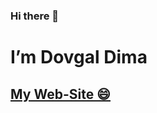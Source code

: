 ### Hi there 👋 
<h1>I’m Dovgal Dima</h1>
<h2>
<a href="https://dovgaldima.pp.ua">
My Web-Site 😄
</a></h2>
<!--
**Dmitriy-1986/Dmitriy-1986** is a ✨ _special_ ✨ repository because its `README.md` (this file) appears on your GitHub profile.

Here are some ideas to get you started:

- 🔭 I’m currently working on ...
- 🌱 I’m currently learning ...
- 👯 I’m looking to collaborate on ...
- 🤔 I’m looking for help with ...
- 💬 Ask me about ...
- 📫 How to reach me: ...
- 😄 Pronouns: ...
- ⚡ Fun fact: ...
-->
<img src="https://dmitriy-1986.github.io/Dmitriy-1986/img/IMG_20220210_003557.jpg">
